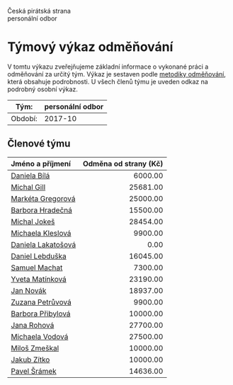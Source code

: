 Česká pirátská strana  
personální odbor

Týmový výkaz odměňování
===========================

V tomtu výkazu zveřejňujeme základní informace o vykonané práci a odměňování
za určitý tým. Výkaz je sestaven podle [metodiky odměňování][metodika],
která obsahuje podrobnosti. U všech členů týmu je uveden odkaz na podrobný osobní výkaz.

Tým:                     | personální odbor
-----------------------  | --------------------
Období:                  | 2017-10

Členové týmu
--------------

| Jméno a příjmení                          |   Odměna od strany (Kč) |
|:------------------------------------------|------------------------:|
| [Daniela Bílá](daniela-bila/)             |                 6000.00 |
| [Michal Gill](michal-gill/)               |                25681.00 |
| [Markéta Gregorová](marketa-gregorova/)   |                25000.00 |
| [Barbora Hradečná](barbora-hradecna/)     |                15500.00 |
| [Michal Jokeš](michal-jokes/)             |                28454.00 |
| [Michaela Kleslová](michaela-kleslova/)   |                 9900.00 |
| [Daniela Lakatošová](daniela-lakatosova/) |                    0.00 |
| [Daniel Lebduška](daniel-lebduska/)       |                16045.00 |
| [Samuel Machat](samuel-machat/)           |                 7300.00 |
| [Yveta Matínková](yveta-matinkova/)       |                23190.00 |
| [Jan Novák](jan-novak/)                   |                18937.00 |
| [Zuzana Petrůvová](zuzana-petruvova/)     |                 9900.00 |
| [Barbora Přibylová](barbora-pribylova/)   |                10000.00 |
| [Jana Rohová](jana-rohova/)               |                27700.00 |
| [Michaela Vodová](michaela-vodova/)       |                27500.00 |
| [Miloš Zmeškal](milos-zmeskal/)           |                10000.00 |
| [Jakub Zítko](jakub-zitko/)               |                10000.00 |
| [Pavel Šrámek](pavel-sramek/)             |                14636.00 |


[metodika]: https://redmine.pirati.cz/projects/po/wiki/Odmenovani
